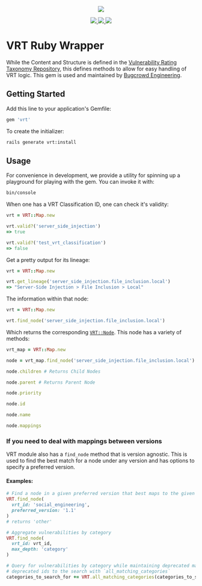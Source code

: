 <p align="center">
  <img src="https://user-images.githubusercontent.com/1854876/28642569-b44a823a-7207-11e7-8f26-af023adc5d22.png" />
</p>
<p align="center">
  <a href="https://rubygems.org/gems/vrt">
    <img src="https://badge.fury.io/rb/vrt.svg" />
  </a>
  <a href="https://github.com/bugcrowd/vrt-ruby/actions">
    <img src="https://github.com/bugcrowd/vrt-ruby/workflows/build/badge.svg" />
  </a>
  <a href="https://www.rubydoc.info/gems/vrt/">
    <img src="https://img.shields.io/badge/doc-rubydoc-informational" />
  </a>
</p>

# VRT Ruby Wrapper
While the Content and Structure is defined in the [Vulnerability Rating Taxonomy Repository](https://github.com/bugcrowd/vulnerability-rating-taxonomy), this defines methods to allow for easy handling of VRT logic.  This gem is used and maintained by [Bugcrowd Engineering](https://bugcrowd.com).

## Getting Started
Add this line to your application's Gemfile:
```ruby
gem 'vrt'
```

To create the initializer:
```bash
rails generate vrt:install
```

## Usage

For convenience in development, we provide a utility for spinning up a
playground for playing with the gem. You can invoke it with:

```bash
bin/console
```

When one has a VRT Classification ID, one can check it's validity:
```ruby
vrt = VRT::Map.new

vrt.valid?('server_side_injection')
=> true

vrt.valid?('test_vrt_classification')
=> false
```

Get a pretty output for its lineage:
```ruby
vrt = VRT::Map.new

vrt.get_lineage('server_side_injection.file_inclusion.local')
=> "Server-Side Injection > File Inclusion > Local"
```

The information within that node:
```ruby
vrt = VRT::Map.new

vrt.find_node('server_side_injection.file_inclusion.local')
```
Which returns the corresponding [`VRT::Node`](https://github.com/bugcrowd/vrt-ruby/blob/master/lib/vrt/node.rb).  This node has a variety of methods:
```ruby
vrt_map = VRT::Map.new

node = vrt_map.find_node('server_side_injection.file_inclusion.local')

node.children # Returns Child Nodes

node.parent # Returns Parent Node

node.priority

node.id

node.name

node.mappings
```

### If you need to deal with mappings between versions
VRT module also has a `find_node` method that is version agnostic.  This is used to find the best
match for a node under any version and has options to specify a preferred version.

#### Examples:
```ruby
# Find a node in a given preferred version that best maps to the given id
VRT.find_node(
  vrt_id: 'social_engineering',
  preferred_version: '1.1'
)
# returns 'other'

# Aggregate vulnerabilities by category
VRT.find_node(
  vrt_id: vrt_id,
  max_depth: 'category'
)

# Query for vulnerabilities by category while maintaining deprecated mappings by adding
# deprecated ids to the search with `all_matching_categories`
categories_to_search_for += VRT.all_matching_categories(categories_to_search_for)
```
